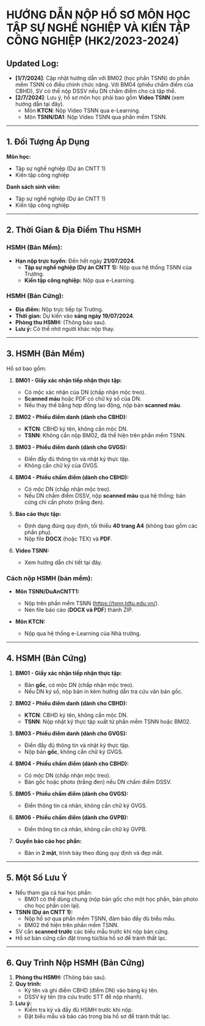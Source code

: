 # HƯỚNG DẪN NỘP HỒ SƠ MÔN HỌC TẬP SỰ NGHỀ NGHIỆP VÀ KIẾN TẬP CÔNG NGHIỆP (HK2/2023-2024)

## **Updated Log:**
- **[1/7/2024]**: Cập nhật hướng dẫn với BM02 (học phần TSNN) do phần mềm TSNN có điều chỉnh chức năng. Với BM04 (phiếu chấm điểm của CBHD), SV có thể nộp DSSV nếu DN chấm điểm cho cả tập thể.
- **[2/7/2024]**: Lưu ý, hồ sơ môn học phải bao gồm **Video TSNN** (xem hướng dẫn tại đây).  
  - Môn **KTCN**: Nộp Video TSNN qua e-Learning.  
  - Môn **TSNN/DA1**: Nộp Video TSNN qua phần mềm TSNN.

---

## **1. Đối Tượng Áp Dụng**
**Môn học:**
- Tập sự nghề nghiệp (Dự án CNTT 1)
- Kiến tập công nghiệp  

**Danh sách sinh viên:**
- Tập sự nghề nghiệp (Dự án CNTT 1)
- Kiến tập công nghiệp  

---

## **2. Thời Gian & Địa Điểm Thu HSMH**

### **HSMH (Bản Mềm):**
- **Hạn nộp trực tuyến**: Đến hết ngày **21/07/2024**.  
  - **Tập sự nghề nghiệp (Dự án CNTT 1):** Nộp qua hệ thống TSNN của Trường.  
  - **Kiến tập công nghiệp:** Nộp qua e-Learning.

### **HSMH (Bản Cứng):**
- **Địa điểm:** Nộp trực tiếp tại Trường.  
- **Thời gian:** Dự kiến vào **sáng ngày 19/07/2024**.  
- **Phòng thu HSMH:** (Thông báo sau).  
- **Lưu ý:** Có thể nhờ người khác nộp thay.

---

## **3. HSMH (Bản Mềm)**

Hồ sơ bao gồm:  
1. **BM01 - Giấy xác nhận tiếp nhận thực tập:**  
   - Có mộc xác nhận của DN (chấp nhận mộc treo).  
   - **Scanned màu** hoặc PDF có chữ ký số của DN.  
   - Nếu thay thế bằng hợp đồng lao động, nộp bản **scanned màu**.  

2. **BM02 - Phiếu điểm danh (dành cho CBHD):**  
   - **KTCN**: CBHD ký tên, không cần mộc DN.  
   - **TSNN**: Không cần nộp BM02, đã thể hiện trên phần mềm TSNN.  

3. **BM03 - Phiếu điểm danh (dành cho GVGS):**  
   - Điền đầy đủ thông tin và nhật ký thực tập.  
   - Không cần chữ ký của GVGS.  

4. **BM04 - Phiếu chấm điểm (dành cho CBHD):**  
   - Có mộc DN (chấp nhận mộc treo).  
   - Nếu DN chấm điểm DSSV, nộp **scanned màu** qua hệ thống; bản cứng chỉ cần photo (trắng đen).  

5. **Báo cáo thực tập:**  
   - Định dạng đúng quy định, tối thiểu **40 trang A4** (không bao gồm các phần phụ).  
   - Nộp file **DOCX** (hoặc TEX) và **PDF**.  

6. **Video TSNN:**  
   - Xem hướng dẫn chi tiết tại đây.  

### **Cách nộp HSMH (bản mềm):**
- **Môn TSNN/DuAnCNTT1:**  
  - Nộp trên phần mềm TSNN (https://tsnn.tdtu.edu.vn/).  
  - Nén file báo cáo (**DOCX và PDF**) thành ZIP.  

- **Môn KTCN:**  
  - Nộp qua hệ thống e-Learning của Nhà trường.  

---

## **4. HSMH (Bản Cứng)**

1. **BM01 - Giấy xác nhận tiếp nhận thực tập:**  
   - Bản **gốc**, có mộc DN (chấp nhận mộc treo).  
   - Nếu DN ký số, nộp bản in kèm hướng dẫn tra cứu văn bản gốc.  

2. **BM02 - Phiếu điểm danh (dành cho CBHD):**  
   - **KTCN**: CBHD ký tên, không cần mộc DN.  
   - **TSNN**: Nộp nhật ký thực tập xuất từ phần mềm TSNN hoặc BM02.  

3. **BM03 - Phiếu điểm danh (dành cho GVGS):**  
   - Điền đầy đủ thông tin và nhật ký thực tập.  
   - Nộp bản **gốc**, không cần chữ ký GVGS.  

4. **BM04 - Phiếu chấm điểm (dành cho CBHD):**  
   - Có mộc DN (chấp nhận mộc treo).  
   - Bản gốc hoặc photo (trắng đen) nếu DN chấm điểm DSSV.  

5. **BM05 - Phiếu chấm điểm (dành cho GVGS):**  
   - Điền thông tin cá nhân, không cần chữ ký GVGS.  

6. **BM06 - Phiếu chấm điểm (dành cho GVPB):**  
   - Điền thông tin cá nhân, không cần chữ ký GVPB.  

7. **Quyển báo cáo học phần:**  
   - Bản in **2 mặt**, trình bày theo đúng quy định và đẹp mắt.  

---

## **5. Một Số Lưu Ý**
- Nếu tham gia cả hai học phần:  
  - BM01 có thể dùng chung (nộp bản gốc cho một học phần, bản photo cho học phần còn lại).  
- **TSNN (Dự án CNTT 1):**  
  - Nộp hồ sơ qua phần mềm TSNN, đảm bảo đầy đủ biểu mẫu.  
  - BM02 thể hiện trên phần mềm TSNN.  
- SV cần **scanned trước** các biểu mẫu trước khi nộp bản cứng.  
- Hồ sơ bản cứng cần đặt trong túi/bìa hồ sơ để tránh thất lạc.  

---

## **6. Quy Trình Nộp HSMH (Bản Cứng)**

1. **Phòng thu HSMH:** (Thông báo sau).  
2. **Quy trình:**  
   - Ký tên và ghi điểm CBHD (điểm DN) vào bảng ký tên.  
   - DSSV ký tên (tra cứu trước STT để nộp nhanh).  
3. **Lưu ý:**  
   - Kiểm tra kỹ và đầy đủ HSMH trước khi nộp.  
   - Đặt biểu mẫu và báo cáo trong bìa hồ sơ để tránh thất lạc.
